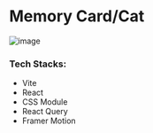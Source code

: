 # Memory Card/Cat

![image](https://github.com/nhtoby311/memory-card/assets/52330522/e0f943a9-83d6-4d0b-8b16-0e45e8f6c75f)

### Tech Stacks:
- Vite
- React
- CSS Module
- React Query
- Framer Motion
